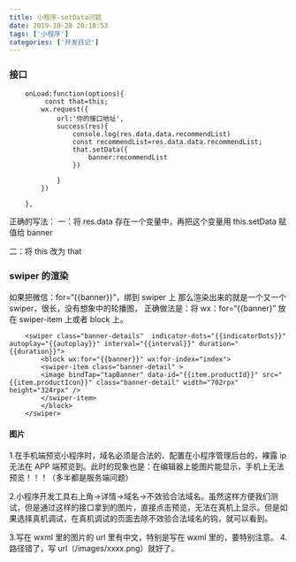 ```yaml
---
title: 小程序-setData问题
date: 2019-10-28 20:18:53
tags: ['小程序']
categories: ['开发日记']
---
```


### 接口

```
    onLoad:function(options){
    	 const that=this;
    	wx.request({
    		url:'你的接口地址',
    		success(res){
    			console.log(res.data.data.recommendList)
    			const recommendList=res.data.data.recommendList;
    			that.setData({
    				banner:recommendList
    			})

    		}
    	})

    },
```

正确的写法：
一：将 res.data 存在一个变量中，再把这个变量用 this.setData 赋值给 banner

二：将 this 改为 that

### swiper 的渲染

如果把微信：for=“{{banner}}”，绑到 swiper 上
那么渲染出来的就是一个又一个 swiper，很长，没有想象中的轮播图，
正确做法是：将 wx：for=“{{banner}” 放在 swiper-item 上或者 block 上。

```
 	<swiper class="banner-details"  indicator-dots="{{indicatorDots}}"  autoplay="{{autoplay}}" interval="{{interval}}" duration="{{duration}}">
  		<block wx:for="{{banner}}" wx:for-index="index">
  		<swiper-item class="banner-detail" >
  		<image bindTap="tapBanner" data-id="{{item.productId}}" src="{{item.productIcon}}" class="banner-detail" width="702rpx" height="324rpx" />
  		</swiper-item>
  		</block>
  	</swiper>
```

#### 图片

1.在手机端预览小程序时，域名必须是合法的、配置在小程序管理后台的，裸露 ip 无法在 APP 端预览到。此时的现象也是：在编辑器上能图片能显示，手机上无法预览！！！（多半都是服务端问题）

2.小程序开发工具右上角->详情->域名->不效验合法域名。虽然这样方便我们测试，但是通过这样的接口拿到的图片，直接点击预览，无法在真机上显示。但是如果选择真机调试，在真机调试的页面去除不效验合法域名的钩，就可以看到。

3.写在 wxml 里的图片的 url 里有中文，特别是写在 wxml 里的，要特别注意。 4.路径错了，写 url（/images/xxxx.png）就好了。
